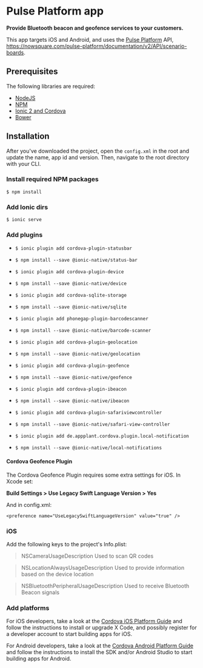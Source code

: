 # Pulse Platform app

**Provide Bluetooth beacon and geofence services to your customers.**

This app targets iOS and Android, and uses the [Pulse Platform](https://nowsquare.com/pulse-platform) API, https://nowsquare.com/pulse-platform/documentation/v2/API/scenario-boards.

## Prerequisites
The following libraries are required:

 - [NodeJS](https://www.nodejs.org)
 - [NPM](https://www.npmjs.com)
 - [Ionic 2 and Cordova](https://ionicframework.com/docs/v2/getting-started/installation/)
 - [Bower](http://bower.io)

## Installation
After you've downloaded the project, open the `config.xml` in the root and update the name, app id and version. Then, navigate to the root directory with your CLI.

### Install required NPM packages
`$ npm install`

### Add Ionic dirs
`$ ionic serve`

### Add plugins

 - `$ ionic plugin add cordova-plugin-statusbar`
 - `$ npm install --save @ionic-native/status-bar`

 - `$ ionic plugin add cordova-plugin-device`
 - `$ npm install --save @ionic-native/device`

 - `$ ionic plugin add cordova-sqlite-storage`
 - `$ npm install --save @ionic-native/sqlite`

 - `$ ionic plugin add phonegap-plugin-barcodescanner`
 - `$ npm install --save @ionic-native/barcode-scanner`

 - `$ ionic plugin add cordova-plugin-geolocation`
 - `$ npm install --save @ionic-native/geolocation`

 - `$ ionic plugin add cordova-plugin-geofence`
 - `$ npm install --save @ionic-native/geofence`

 - `$ ionic plugin add cordova-plugin-ibeacon`
 - `$ npm install --save @ionic-native/ibeacon`

 - `$ ionic plugin add cordova-plugin-safariviewcontroller`
 - `$ npm install --save @ionic-native/safari-view-controller`

 - `$ ionic plugin add de.appplant.cordova.plugin.local-notification`
 - `$ npm install --save @ionic-native/local-notifications`

#### Cordova Geofence Plugin
The Cordova Geofence Plugin requires some extra settings for iOS. In Xcode set:

**Build Settings > Use Legacy Swift Language Version > Yes**

And in config.xml:

`<preference name="UseLegacySwiftLanguageVersion" value="true" />`

### iOS

Add the following keys to the project's Info.plist:

> <key>NSCameraUsageDescription</key>
> <string>Used to scan QR codes</string>

> <key>NSLocationAlwaysUsageDescription</key>
> <string>Used to provide information based on the device location</string>

> <key>NSBluetoothPeripheralUsageDescription</key>
> <string>Used to receive Bluetooth Beacon signals</string>

### Add platforms
For iOS developers, take a look at the [Cordova iOS Platform Guide](https://cordova.apache.org/docs/en/latest/guide/platforms/ios/) and follow the instructions to install or upgrade X Code, and possibly register for a developer account to start building apps for iOS.

For Android developers, take a look at the [Cordova Android Platform Guide](https://cordova.apache.org/docs/en/latest/guide/platforms/android/) and follow the instructions to install the SDK and/or Android Studio to start building apps for Android.
